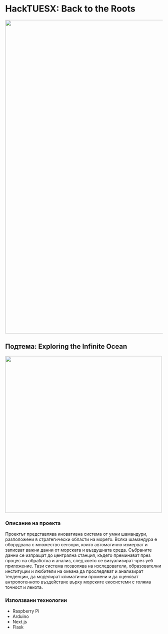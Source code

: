 # HackTUESX: Back to the Roots

<img src="https://github.com/j7zd/hacktues10/assets/79153773/2421e718-3898-4221-bd5b-90d23d7459f1" width="1000px"/> 

## Подтема: Exploring the Infinite Ocean

<img src="https://github.com/j7zd/hacktues10/assets/79153773/5ff6cd2b-8137-42e7-8bc4-d20596c5f1d1" width="500px"/>

### Описание на проекта
Проектът представлява иновативна система от умни шамандури, разположени в стратегически области на морето. Всяка шамандура е оборудвана с множество сензори, които автоматично измерват и записват важни данни от морската и въздушната среда. Събраните данни се изпращат до централна станция, където преминават през процес на обработка и анализ, след което се визуализират чрез уеб приложение. Тази система позволява на изследователи, образователни институции и любители на океана да проследяват и анализират тенденции, да моделират климатични промени и да оценяват антропогенното въздействие върху морските екосистеми с голяма точност и лекота.

### Използвани технологии
- Raspberry Pi
- Arduino
- Next.js
- Flask
